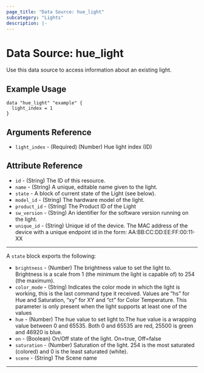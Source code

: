 ```yaml
---
page_title: "Data Source: hue_light"
subcategory: "Lights"
description: |-
---
```


# Data Source: hue_light

Use this data source to access information about an existing light.

## Example Usage

```hcl
data "hue_light" "example" {
  light_index = 1
}
```

## Arguments Reference

- `light_index` - (Required) (Number) Hue light index (ID)

## Attribute Reference

- `id` - (String) The ID of this resource.
- `name` - (String) A unique, editable name given to the light.
- `state` - A block of current state of the Light (see below).
- `model_id` - (String) The hardware model of the light.
- `product_id` - (String) The Product ID of the Light
- `sw_version` - (String) An identifier for the software version running on the light.
- `unique_id` - (String) Unique id of the device. The MAC address of the device with a unique endpoint id in the form: AA:BB:CC:DD:EE:FF:00:11-XX

---

A `state` block exports the following:

- `brightness` - (Number) The brightness value to set the light to. Brightness is a scale from 1 (the minimum the light is capable of) to 254 (the maximum).
- `color_mode` - (String) Indicates the color mode in which the light is working, this is the last command type it received. Values are “hs” for Hue and Saturation, “xy” for XY and “ct” for Color Temperature. This parameter is only present when the light supports at least one of the values
- `hue` - (Number) The hue value to set light to.The hue value is a wrapping value between 0 and 65535. Both 0 and 65535 are red, 25500 is green and 46920 is blue.
- `on` - (Boolean) On/Off state of the light. On=true, Off=false
- `saturation` - (Number) Saturation of the light. 254 is the most saturated (colored) and 0 is the least saturated (white).
- `scene` - (String) The Scene name

---
